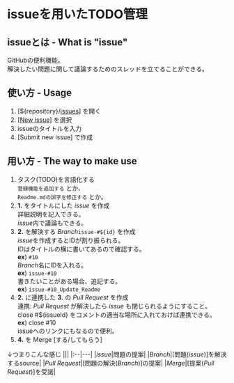 # issueを用いたTODO管理

## issueとは - What is "issue"
GitHubの便利機能。  
解決したい問題に関して議論するためのスレッドを立てることができる。

## 使い方 - Usage
1. [${repository}/[issues](https://github.com/Y-kwhrt/TeamStupidUnion/issues)] を開く
0. [[New issue](https://github.com/Y-kwhrt/TeamStupidUnion/issues/new/choose)] を選択
0. issueのタイトルを入力
0. [Submit new issue] で作成

## 用い方 - The way to make use
1. タスク(TODO)を言語化する  
  `登録機能を追加する` とか、  
  `Readme.mdの誤字を修正する` とか。  
0. **1.** をタイトルにした *issue* を作成  
  詳細説明を記入できる。  
  *issue*内で議論もできる。  
0. **2.** を解決する *Branch*`issue-#${id}` を作成  
  *issue*を作成するとIDが割り振られる。  
  IDはタイトルの横に書いてあるので確認する。  
  **ex**) `#10`  
  *Branch*名にIDを入れる。  
  **ex**) `issue-#10`  
  書きたいことがある場合、追記する。  
  **ex**) `issue-#10_Update_Readme`  
0. **2.** に連携した **3.** の *Pull Request* を作成  
  連携: *Pull Request* が解決したら *issue* も閉じられるようにすること。  
  close #${issueId} をコメントの適当な場所に入れておけば連携できる。  
  **ex**) close #10  
  issueへのリンクにもなるので便利。
0. **4.** を Merge [する/してもらう]

↓つまりこんな感じ
|||
|:--|---|
|*issue*|問題の提案|
|*Branch*|[問題(*issue*)]を解決するsource|
|*Pull Request*|[問題の解決(*Branch*)]の提案|
|*Merge*|[提案(*Pull Request*)]を受諾|
